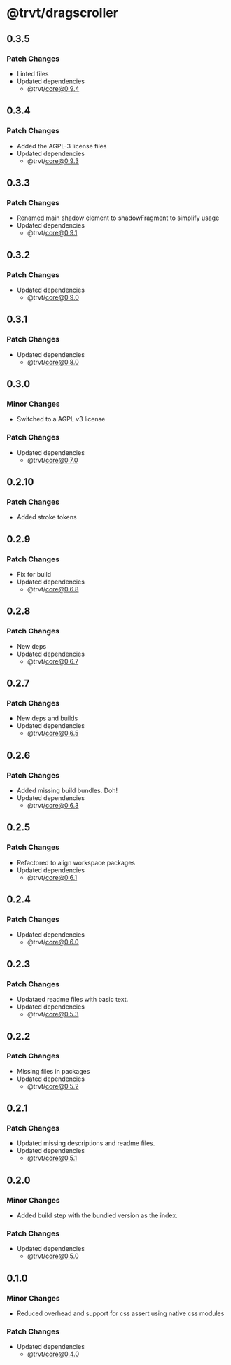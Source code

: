 # @trvt/dragscroller

## 0.3.5

### Patch Changes

- Linted files
- Updated dependencies
  - @trvt/core@0.9.4

## 0.3.4

### Patch Changes

- Added the AGPL-3 license files
- Updated dependencies
  - @trvt/core@0.9.3

## 0.3.3

### Patch Changes

- Renamed main shadow element to shadowFragment to simplify usage
- Updated dependencies
  - @trvt/core@0.9.1

## 0.3.2

### Patch Changes

- Updated dependencies
  - @trvt/core@0.9.0

## 0.3.1

### Patch Changes

- Updated dependencies
  - @trvt/core@0.8.0

## 0.3.0

### Minor Changes

- Switched to a AGPL v3 license

### Patch Changes

- Updated dependencies
  - @trvt/core@0.7.0

## 0.2.10

### Patch Changes

- Added stroke tokens

## 0.2.9

### Patch Changes

- Fix for build
- Updated dependencies
  - @trvt/core@0.6.8

## 0.2.8

### Patch Changes

- New deps
- Updated dependencies
  - @trvt/core@0.6.7

## 0.2.7

### Patch Changes

- New deps and builds
- Updated dependencies
  - @trvt/core@0.6.5

## 0.2.6

### Patch Changes

- Added missing build bundles. Doh!
- Updated dependencies
  - @trvt/core@0.6.3

## 0.2.5

### Patch Changes

- Refactored to align workspace packages
- Updated dependencies
  - @trvt/core@0.6.1

## 0.2.4

### Patch Changes

- Updated dependencies
  - @trvt/core@0.6.0

## 0.2.3

### Patch Changes

- Updataed readme files with basic text.
- Updated dependencies
  - @trvt/core@0.5.3

## 0.2.2

### Patch Changes

- Missing files in packages
- Updated dependencies
  - @trvt/core@0.5.2

## 0.2.1

### Patch Changes

- Updated missing descriptions and readme files.
- Updated dependencies
  - @trvt/core@0.5.1

## 0.2.0

### Minor Changes

- Added build step with the bundled version as the index.

### Patch Changes

- Updated dependencies
  - @trvt/core@0.5.0

## 0.1.0

### Minor Changes

- Reduced overhead and support for css assert using native css modules

### Patch Changes

- Updated dependencies
  - @trvt/core@0.4.0
